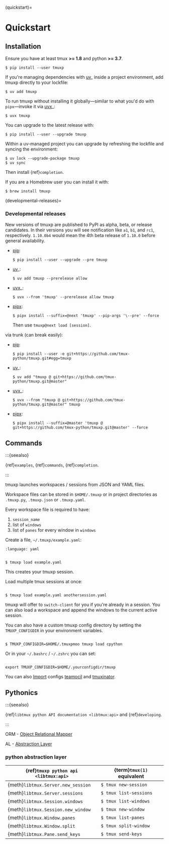(quickstart)=

# Quickstart

## Installation

Ensure you have at least tmux **>= 1.8** and python **>= 3.7**.

```console
$ pip install --user tmuxp
```

If you're managing dependencies with [uv]_ inside a project environment,
add tmuxp directly to your lockfile:

```console
$ uv add tmuxp
```

To run tmuxp without installing it globally—similar to what you'd do with
`pipx`—invoke it via [uvx]_:

```console
$ uvx tmuxp
```

You can upgrade to the latest release with:

```console
$ pip install --user --upgrade tmuxp
```

Within a uv-managed project you can upgrade by refreshing the lockfile and
syncing the environment:

```console
$ uv lock --upgrade-package tmuxp
$ uv sync
```

Then install {ref}`completion`.

If you are a Homebrew user you can install it with:

```console
$ brew install tmuxp
```

(developmental-releases)=

### Developmental releases

New versions of tmuxp are published to PyPI as alpha, beta, or release candidates.
In their versions you will see notification like `a1`, `b1`, and `rc1`, respectively.
`1.10.0b4` would mean the 4th beta release of `1.10.0` before general availability.

- [pip]\:

  ```console
  $ pip install --user --upgrade --pre tmuxp
  ```

- [uv]_:

  ```console
  $ uv add tmuxp --prerelease allow
  ```

- [uvx]_:

  ```console
  $ uvx --from 'tmuxp' --prerelease allow tmuxp
  ```

- [pipx]\:

  ```console
  $ pipx install --suffix=@next 'tmuxp' --pip-args '\--pre' --force
  ```

  Then use `tmuxp@next load [session]`.

via trunk (can break easily):

- [pip]\:

  ```console
  $ pip install --user -e git+https://github.com/tmux-python/tmuxp.git#egg=tmuxp
  ```

- [uv]_:

  ```console
  $ uv add "tmuxp @ git+https://github.com/tmux-python/tmuxp.git@master"
  ```

- [uvx]_:

  ```console
  $ uvx --from "tmuxp @ git+https://github.com/tmux-python/tmuxp.git@master" tmuxp
  ```

- [pipx]\:

  ```console
  $ pipx install --suffix=@master 'tmuxp @ git+https://github.com/tmux-python/tmuxp.git@master' --force
  ```

[pip]: https://pip.pypa.io/en/stable/
[pipx]: https://pypa.github.io/pipx/docs/
[uv]: https://docs.astral.sh/uv/getting-started/features/#python-versions
[uvx]: https://docs.astral.sh/uv/guides/tools/

## Commands

:::{seealso}

{ref}`examples`, {ref}`commands`, {ref}`completion`.

:::

tmuxp launches workspaces / sessions from JSON and YAML files.

Workspace files can be stored in `$HOME/.tmuxp` or in project
directories as `.tmuxp.py`, `.tmuxp.json` or `.tmuxp.yaml`.

Every workspace file is required to have:

1. `session_name`
2. list of `windows`
3. list of `panes` for every window in `windows`

Create a file, `~/.tmuxp/example.yaml`:

```{literalinclude} ../examples/2-pane-vertical.yaml
:language: yaml

```

```console

$ tmuxp load example.yaml

```

This creates your tmuxp session.

Load multiple tmux sessions at once:

```console

$ tmuxp load example.yaml anothersession.yaml

```

tmuxp will offer to `switch-client` for you if you're already in a
session. You can also load a workspace and append the windows to
the current active session.

You can also have a custom tmuxp config directory by setting the
`TMUXP_CONFIGDIR` in your environment variables.

```console

$ TMUXP_CONFIGDIR=$HOME/.tmuxpmoo tmuxp load cpython

```

Or in your `~/.bashrc` / `~/.zshrc` you can set:

```console

export TMUXP_CONFIGDIR=$HOME/.yourconfigdir/tmuxp

```

You can also [Import][import] configs [teamocil] and [tmuxinator].

## Pythonics

:::{seealso}

{ref}`libtmux python API documentation <libtmux:api>` and {ref}`developing`.

:::

ORM - [Object Relational Mapper][object relational mapper]

AL - [Abstraction Layer][abstraction layer]

### python abstraction layer

| {ref}`tmuxp python api <libtmux:api>` | {term}`tmux(1)` equivalent |
| ------------------------------------- | -------------------------- |
| {meth}`libtmux.Server.new_session`    | `$ tmux new-session`       |
| {meth}`libtmux.Server.sessions`       | `$ tmux list-sessions`     |
| {meth}`libtmux.Session.windows`       | `$ tmux list-windows`      |
| {meth}`libtmux.Session.new_window`    | `$ tmux new-window`        |
| {meth}`libtmux.Window.panes`          | `$ tmux list-panes`        |
| {meth}`libtmux.Window.split`          | `$ tmux split-window`      |
| {meth}`libtmux.Pane.send_keys`        | `$ tmux send-keys`         |

[import]: http://tmuxp.git-pull.com/commands/#import
[tmuxinator]: https://github.com/aziz/tmuxinator
[teamocil]: https://github.com/remiprev/teamocil
[abstraction layer]: http://en.wikipedia.org/wiki/Abstraction_layer
[object relational mapper]: http://en.wikipedia.org/wiki/Object-relational_mapping
